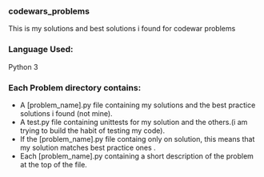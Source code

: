 ### codewars_problems
This is my solutions and best solutions i found for codewar problems 

### Language Used:
Python 3

### Each Problem directory contains:
- A [problem_name].py file containing my solutions and the best practice solutions i found (not mine).<br/>
- A test.py file containing unittests for my solution and the others.(i am trying to build the habit of testing my code).<br/>
- If the [problem_name].py file containg only on solution, this means that my solution matches best practice ones .<br/>
- Each [problem_name].py containing a short description of the problem at the top of the file.<br/>